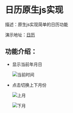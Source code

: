 # 日历原生js实现

描述：原生js实现简单的日历功能

演示地址：[日历](https://haochn.github.io/calendar/index.html)


## 功能介绍：

- 显示当前年月日
	
	![当前时间](https://haochn.github.io/calendar/dataImg/now.png)


- 点击切换上下月份

	![上月](https://haochn.github.io/calendar/dataImg/prev.png)

	![下月](https://haochn.github.io/calendar/dataImg/next.png)



